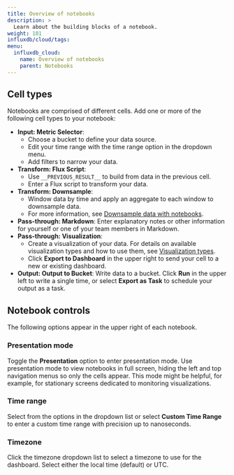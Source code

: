 ```yaml
---
title: Overview of notebooks
description: >
  Learn about the building blocks of a notebook. 
weight: 101
influxdb/cloud/tags:
menu:
  influxdb_cloud:
    name: Overview of notebooks
    parent: Notebooks
---
```


## Cell types

Notebooks are comprised of different cells. Add one or more of the following cell types to your notebook:

- **Input: Metric Selector**:
  - Choose a bucket to define your data source.
  - Edit your time range with the time range option in the dropdown menu.
  - Add filters to narrow your data.
- **Transform: Flux Script**:
  - Use `__PREVIOUS_RESULT__` to build from data in the previous cell.
  - Enter a Flux script to transform your data.
- **Transform: Downsample**:
  - Window data by time and apply an aggregate to each window to downsample data.
  - For more information, see [Downsample data with notebooks](/influxdb/cloud/notebooks/downsample/).
- **Pass-through: Markdown**: Enter explanatory notes or other information for yourself or one of your team members in Markdown.
- **Pass-through: Visualization**:
  - Create a visualization of your data. For details on available visualization types and how to use them, see [Visualization types](/influxdb/cloud/visualize-data/visualization-types/).
  - Click **Export to Dashboard** in the upper right to send your cell to a new or existing dashboard.
- **Output: Output to Bucket**: Write data to a bucket. Click **Run** in the upper left to write a single time, or select **Export as Task** to schedule your output as a task.

## Notebook controls

The following options appear in the upper right of each notebook.

### Presentation mode

Toggle the **Presentation** option to enter presentation mode. Use presentation mode to view notebooks in full screen, hiding the left and top navigation menus so only the cells appear. This mode might be helpful, for example, for stationary screens dedicated to monitoring visualizations.

### Time range

Select from the options in the dropdown list or select **Custom Time Range** to enter a custom time range with precision up to nanoseconds.

### Timezone

Click the timezone dropdown list to select a timezone to use for the dashboard. Select either the local time (default) or UTC.
